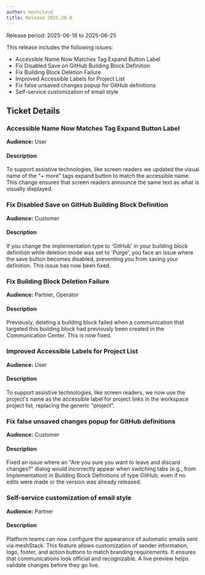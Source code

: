 ```yaml
---
author: meshcloud
title: Release 2025.26.0
---
```


Release period: 2025-06-18 to 2025-06-25

This release includes the following issues:
* Accessible Name Now Matches Tag Expand Button Label
* Fix Disabled Save on GitHub Building Block Definition
* Fix Building Block Deletion Failure
* Improved Accessible Labels for Project List
* Fix false unsaved changes popup for GitHub definitions
* Self-service customization of email style
<!--truncate-->

## Ticket Details
### Accessible Name Now Matches Tag Expand Button Label
**Audience:** User<br>

#### Description
To support assistive technologies, like screen readers we updated
the visual name of the "+ more" tags expand button to match the accessible name.
This change ensures that screen readers announce the same text as what is visually displayed.

### Fix Disabled Save on GitHub Building Block Definition
**Audience:** Customer<br>

#### Description
If you change the implementation type to 'GitHub' in your building block definition while deletion mode was set to 'Purge', you face an issue where the save button becomes disabled, preventing you from saving your definition. This issue has now been fixed.

### Fix Building Block Deletion Failure
**Audience:** Partner, Operator<br>

#### Description
Previously, deleting a building block failed when a communication that
targeted this building block had previously been created in the Communication
Center. This is now fixed.

### Improved Accessible Labels for Project List
**Audience:** User<br>

#### Description
To support assistive technologies, like screen readers, we now use the project's name 
as the accessible label for project links in the workspace project list, replacing the generic "project".

### Fix false unsaved changes popup for GitHub definitions
**Audience:** Customer<br>

#### Description
Fixed an issue where an "Are you sure you want to leave and discard changes?" dialog would incorrectly appear when switching tabs (e.g., from Implementation) in Building Block Definitions of type GitHub, even if no edits were made or the version was already released.

### Self-service customization of email style
**Audience:** Partner<br>

#### Description
Platform teams can now configure the appearance of automatic emails sent via meshStack. 
This feature allows customization of sender information, logo, footer, and action buttons 
to match branding requirements. It ensures that communications look official and recognizable.
A live preview helps validate changes before they go live.

